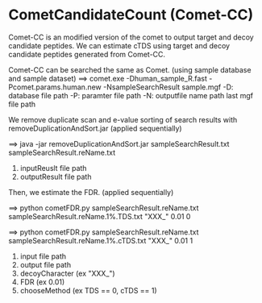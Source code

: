 # CometCandidateCount (Comet-CC)

Comet-CC is an modified version of the comet to output target and decoy candidate peptides.
We can estimate cTDS using target and decoy candidate peptides generated from Comet-CC.

Comet-CC can be searched the same as Comet. (using sample database and sample dataset)
==> comet.exe -Dhuman_sample_R.fast -Pcomet.params.human.new -NsampleSearchResult sample.mgf
-D: database file path
-P: paramter file path
-N: outputfile name path
last mgf file path

We remove duplicate scan and e-value sorting of search results with removeDuplicationAndSort.jar (applied sequentially)

==> java -jar removeDuplicationAndSort.jar sampleSearchResult.txt sampleSearchResult.reName.txt
1. inputReuslt file path
2. outputResult file path

Then, we estimate the FDR. (applied sequentially)

==> python cometFDR.py sampleSearchResult.reName.txt sampleSearchResult.reName.1%.TDS.txt "XXX_" 0.01 0

==> python cometFDR.py sampleSearchResult.reName.txt sampleSearchResult.reName.1%.cTDS.txt "XXX_" 0.01 1
1. input file path
2. output file path
3. decoyCharacter (ex "XXX_")
4. FDR (ex 0.01)
5. chooseMethod (ex TDS == 0, cTDS == 1)

